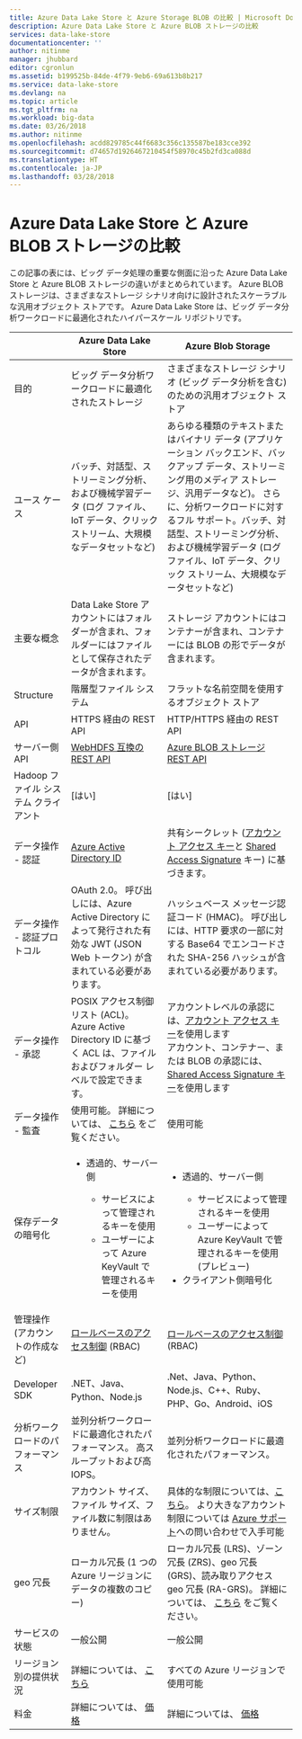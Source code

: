 ```yaml
---
title: Azure Data Lake Store と Azure Storage BLOB の比較 | Microsoft Docs
description: Azure Data Lake Store と Azure BLOB ストレージの比較
services: data-lake-store
documentationcenter: ''
author: nitinme
manager: jhubbard
editor: cgronlun
ms.assetid: b199525b-84de-4f79-9eb6-69a613b8b217
ms.service: data-lake-store
ms.devlang: na
ms.topic: article
ms.tgt_pltfrm: na
ms.workload: big-data
ms.date: 03/26/2018
ms.author: nitinme
ms.openlocfilehash: acdd829785c44f6683c356c135587be183cce392
ms.sourcegitcommit: d74657d1926467210454f58970c45b2fd3ca088d
ms.translationtype: HT
ms.contentlocale: ja-JP
ms.lasthandoff: 03/28/2018
---
```

# <a name="comparing-azure-data-lake-store-and-azure-blob-storage"></a>Azure Data Lake Store と Azure BLOB ストレージの比較
この記事の表には、ビッグ データ処理の重要な側面に沿った Azure Data Lake Store と Azure BLOB ストレージの違いがまとめられています。 Azure BLOB ストレージは、さまざまなストレージ シナリオ向けに設計されたスケーラブルな汎用オブジェクト ストアです。 Azure Data Lake Store は、ビッグ データ分析ワークロードに最適化されたハイパースケール リポジトリです。

|  | Azure Data Lake Store | Azure Blob Storage |
| --- | --- | --- |
| 目的 |ビッグ データ分析ワークロードに最適化されたストレージ |さまざまなストレージ シナリオ (ビッグ データ分析を含む) のための汎用オブジェクト ストア |
| ユース ケース |バッチ、対話型、ストリーミング分析、および機械学習データ (ログ ファイル、IoT データ、クリック ストリーム、大規模なデータセットなど) |あらゆる種類のテキストまたはバイナリ データ (アプリケーション バックエンド、バックアップ データ、ストリーミング用のメディア ストレージ、汎用データなど)。 さらに、分析ワークロードに対するフル サポート。バッチ、対話型、ストリーミング分析、および機械学習データ (ログ ファイル、IoT データ、クリック ストリーム、大規模なデータセットなど) |
| 主要な概念 |Data Lake Store アカウントにはフォルダーが含まれ、フォルダーにはファイルとして保存されたデータが含まれます。 |ストレージ アカウントにはコンテナーが含まれ、コンテナーには BLOB の形でデータが含まれます。 |
| Structure |階層型ファイル システム |フラットな名前空間を使用するオブジェクト ストア |
| API |HTTPS 経由の REST API |HTTP/HTTPS 経由の REST API |
| サーバー側 API |[WebHDFS 互換の REST API](https://msdn.microsoft.com/library/azure/mt693424.aspx) |[Azure BLOB ストレージ REST API](https://msdn.microsoft.com/library/azure/dd135733.aspx) |
| Hadoop ファイル システム クライアント |[はい] |[はい] |
| データ操作 - 認証 |[Azure Active Directory ID](../active-directory/active-directory-authentication-scenarios.md) |共有シークレット ([アカウント アクセス キー](../storage/common/storage-create-storage-account.md#manage-your-storage-account)と [Shared Access Signature](../storage/common/storage-dotnet-shared-access-signature-part-1.md) キー) に基づきます。 |
| データ操作 - 認証プロトコル |OAuth 2.0。 呼び出しには、Azure Active Directory によって発行された有効な JWT (JSON Web トークン) が含まれている必要があります。 |ハッシュベース メッセージ認証コード (HMAC)。 呼び出しには、HTTP 要求の一部に対する Base64 でエンコードされた SHA-256 ハッシュが含まれている必要があります。 |
| データ操作 - 承認 |POSIX アクセス制御リスト (ACL)。  Azure Active Directory ID に基づく ACL は、ファイルおよびフォルダー レベルで設定できます。 |アカウントレベルの承認には、[アカウント アクセス キー](../storage/common/storage-create-storage-account.md#manage-your-storage-account)を使用します<br>アカウント、コンテナー、または BLOB の承認には、[Shared Access Signature キー](../storage/common/storage-dotnet-shared-access-signature-part-1.md)を使用します |
| データ操作 - 監査 |使用可能。 詳細については、 [こちら](data-lake-store-diagnostic-logs.md) をご覧ください。 |使用可能 |
| 保存データの暗号化 |<ul><li>透過的、サーバー側</li> <ul><li>サービスによって管理されるキーを使用</li><li>ユーザーによって Azure KeyVault で管理されるキーを使用</li></ul></ul> |<ul><li>透過的、サーバー側</li> <ul><li>サービスによって管理されるキーを使用</li><li>ユーザーによって Azure KeyVault で管理されるキーを使用 (プレビュー)</li></ul><li>クライアント側暗号化</li></ul> |
| 管理操作 (アカウントの作成など) |[ロールベースのアクセス制御](../active-directory/role-based-access-control-what-is.md) (RBAC) |[ロールベースのアクセス制御](../active-directory/role-based-access-control-what-is.md) (RBAC) |
| Developer SDK |.NET、Java、Python、Node.js |.Net、Java、Python、Node.js、C++、Ruby、PHP、Go、Android、iOS |
| 分析ワークロードのパフォーマンス |並列分析ワークロードに最適化されたパフォーマンス。 高スループットおよび高 IOPS。 |並列分析ワークロードに最適化されたパフォーマンス。 |
| サイズ制限 |アカウント サイズ、ファイル サイズ、ファイル数に制限はありません。 |具体的な制限については、[こちら](../storage/common/storage-scalability-targets.md)。 より大きなアカウント制限については [Azure サポート](https://azure.microsoft.com/support/faq/)への問い合わせで入手可能 |
| geo 冗長 |ローカル冗長 (1 つの Azure リージョンにデータの複数のコピー) |ローカル冗長 (LRS)、ゾーン冗長 (ZRS)、geo 冗長 (GRS)、読み取りアクセス geo 冗長 (RA-GRS)。 詳細については、 [こちら](../storage/common/storage-redundancy.md) をご覧ください。 |
| サービスの状態 |一般公開 |一般公開 |
| リージョン別の提供状況 |詳細については、 [こちら](https://azure.microsoft.com/regions/#services) |すべての Azure リージョンで使用可能 |
| 料金 |詳細については、 [価格](https://azure.microsoft.com/pricing/details/data-lake-store/) |詳細については、 [価格](https://azure.microsoft.com/pricing/details/storage/) |


